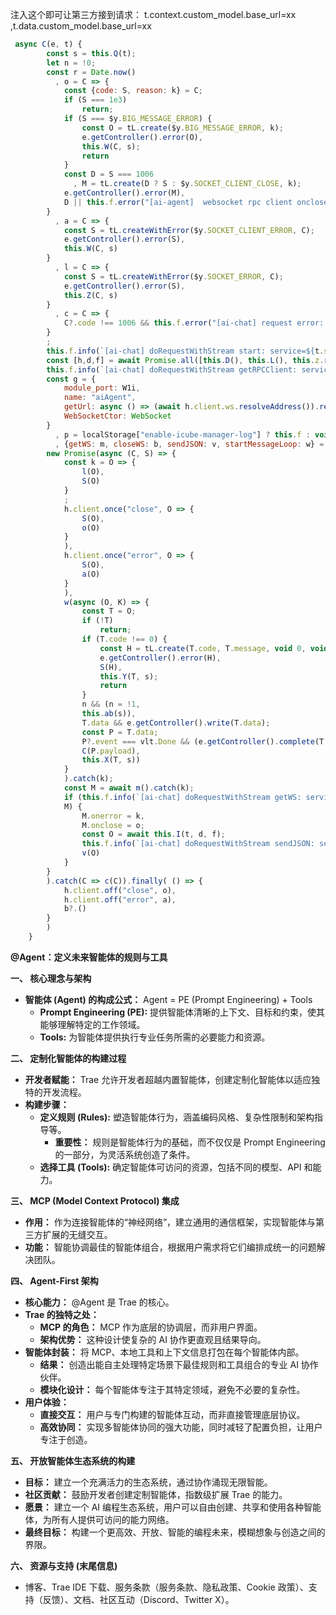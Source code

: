 注入这个即可让第三方接到请求：
t.context.custom_model.base_url=xx
,t.data.custom_model.base_url=xx

```js
 async C(e, t) {
        const s = this.Q(t);
        let n = !0;
        const r = Date.now()
          , o = C => {
            const {code: S, reason: k} = C;
            if (S === 1e3)
                return;
            if (S === $y.BIG_MESSAGE_ERROR) {
                const O = tL.create($y.BIG_MESSAGE_ERROR, k);
                e.getController().error(O),
                this.W(C, s);
                return
            }
            const D = S === 1006
              , M = tL.create(D ? S : $y.SOCKET_CLIENT_CLOSE, k);
            e.getController().error(M),
            D || this.f.error("[ai-agent]  websocket rpc client onclose: ", S, k)
        }
          , a = C => {
            const S = tL.createWithError($y.SOCKET_CLIENT_ERROR, C);
            e.getController().error(S),
            this.W(C, s)
        }
          , l = C => {
            const S = tL.createWithError($y.SOCKET_ERROR, C);
            e.getController().error(S),
            this.Z(C, s)
        }
          , c = C => {
            C?.code !== 1006 && this.f.error("[ai-chat] request error: ", C?.code, C)
        }
        ;
        this.f.info(`[ai-chat] doRequestWithStream start: service=${t.service}, method=${t.method}, cost=${Date.now() - r}`);
        const [h,d,f] = await Promise.all([this.D(), this.L(), this.z.resolveDeviceId()]);
        this.f.info(`[ai-chat] doRequestWithStream getRPCClient: service=${t.service}, method=${t.method}, cost=${Date.now() - r}`);
        const g = {
            module_port: W1i,
            name: "aiAgent",
            getUrl: async () => (await h.client.ws.resolveAddress()).replace(/manager/, "module/ai-agent"),
            WebSocketCtor: WebSocket
        }
          , p = localStorage["enable-icube-manager-log"] ? this.f : void 0
          , {getWS: m, closeWS: b, sendJSON: v, startMessageLoop: w} = V1i(h, g, p);
        new Promise(async (C, S) => {
            const k = O => {
                l(O),
                S(O)
            }
            ;
            h.client.once("close", O => {
                S(O),
                o(O)
            }
            ),
            h.client.once("error", O => {
                S(O),
                a(O)
            }
            ),
            w(async (O, K) => {
                const T = O;
                if (!T)
                    return;
                if (T.code !== 0) {
                    const H = tL.create(T.code, T.message, void 0, void 0, T.data);
                    e.getController().error(H),
                    S(H),
                    this.Y(T, s);
                    return
                }
                n && (n = !1,
                this.ab(s)),
                T.data && e.getController().write(T.data);
                const P = T.data;
                P?.event === vlt.Done && (e.getController().complete(T.data || void 0),
                C(P.payload),
                this.X(T, s))
            }
            ).catch(k);
            const M = await m().catch(k);
            if (this.f.info(`[ai-chat] doRequestWithStream getWS: service=${t.service}, method=${t.method}, cost=${Date.now() - r}`),
            M) {
                M.onerror = k,
                M.onclose = o;
                const O = await this.I(t, d, f);
                this.f.info(`[ai-chat] doRequestWithStream sendJSON: service=${t.service}, method=${t.method}, cost=${Date.now() - r}`),
                v(O)
            }
        }
        ).catch(C => c(C)).finally( () => {
            h.client.off("close", o),
            h.client.off("error", a),
            b?.()
        }
        )
    }
```
**@Agent：定义未来智能体的规则与工具**

**一、 核心理念与架构**

*   **智能体 (Agent) 的构成公式：** Agent = PE (Prompt Engineering) + Tools
    *   **Prompt Engineering (PE):** 提供智能体清晰的上下文、目标和约束，使其能够理解特定的工作领域。
    *   **Tools:** 为智能体提供执行专业任务所需的必要能力和资源。

**二、 定制化智能体的构建过程**

*   **开发者赋能：** Trae 允许开发者超越内置智能体，创建定制化智能体以适应独特的开发流程。
*   **构建步骤：**
    *   **定义规则 (Rules):** 塑造智能体行为，涵盖编码风格、复杂性限制和架构指导等。
        *   **重要性：** 规则是智能体行为的基础，而不仅仅是 Prompt Engineering 的一部分，为灵活系统创造了条件。
    *   **选择工具 (Tools):** 确定智能体可访问的资源，包括不同的模型、API 和能力。

**三、 MCP (Model Context Protocol) 集成**

*   **作用：** 作为连接智能体的“神经网络”，建立通用的通信框架，实现智能体与第三方扩展的无缝交互。
*   **功能：** 智能协调最佳的智能体组合，根据用户需求将它们编排成统一的问题解决团队。

**四、 Agent-First 架构**

*   **核心能力：** @Agent 是 Trae 的核心。
*   **Trae 的独特之处：**
    *   **MCP 的角色：** MCP 作为底层的协调层，而非用户界面。
    *   **架构优势：** 这种设计使复杂的 AI 协作更直观且结果导向。
*   **智能体封装：** 将 MCP、本地工具和上下文信息打包在每个智能体内部。
    *   **结果：** 创造出能自主处理特定场景下最佳规则和工具组合的专业 AI 协作伙伴。
    *   **模块化设计：** 每个智能体专注于其特定领域，避免不必要的复杂性。
*   **用户体验：**
    *   **直接交互：** 用户与专门构建的智能体互动，而非直接管理底层协议。
    *   **高效协同：** 实现多智能体协同的强大功能，同时减轻了配置负担，让用户专注于创造。

**五、 开放智能体生态系统的构建**

*   **目标：** 建立一个充满活力的生态系统，通过协作涌现无限智能。
*   **社区贡献：** 鼓励开发者创建定制智能体，指数级扩展 Trae 的能力。
*   **愿景：** 建立一个 AI 编程生态系统，用户可以自由创建、共享和使用各种智能体，为所有人提供可访问的能力网络。
*   **最终目标：** 构建一个更高效、开放、智能的编程未来，模糊想象与创造之间的界限。

**六、 资源与支持 (末尾信息)**

*   博客、Trae IDE 下载、服务条款（服务条款、隐私政策、Cookie 政策）、支持（反馈）、文档、社区互动（Discord、Twitter X）。
